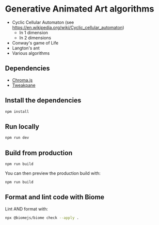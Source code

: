 # Generative Animated Art algorithms

- Cyclic Cellular Automaton (see https://en.wikipedia.org/wiki/Cyclic_cellular_automaton)
  - In 1 dimension
  - In 2 dimensions
- Conway's game of Life
- Langton's ant
- Various algorithms

## Dependencies

- [Chroma.js](https://github.com/gka/chroma.js/)
- [Tweakpane](https://github.com/cocopon/tweakpane)

## Install the dependencies

```bash
npm install
```

## Run locally

```bash
npm run dev
```

## Build from production

```bash
npm run build
```

You can then preview the production build with:

```bash
npm run build
```

## Format and lint code with Biome

Lint AND format with:
```bash
npx @biomejs/biome check --apply .
```
